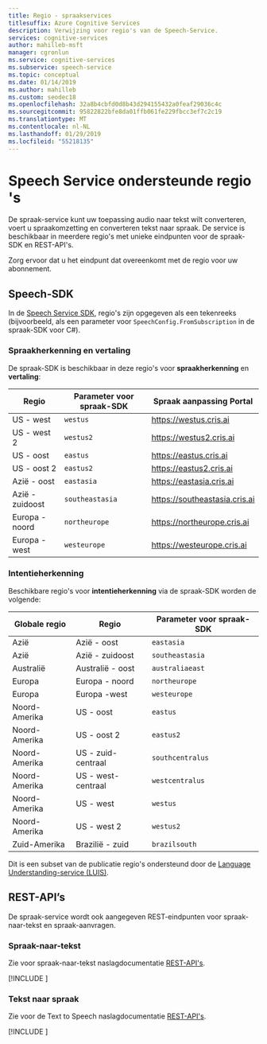```yaml
---
title: Regio - spraakservices
titlesuffix: Azure Cognitive Services
description: Verwijzing voor regio's van de Speech-Service.
services: cognitive-services
author: mahilleb-msft
manager: cgronlun
ms.service: cognitive-services
ms.subservice: speech-service
ms.topic: conceptual
ms.date: 01/14/2019
ms.author: mahilleb
ms.custom: seodec18
ms.openlocfilehash: 32a8b4cbfd0d8b43d294155432a0feaf29036c4c
ms.sourcegitcommit: 95822822bfe8da01ffb061fe229fbcc3ef7c2c19
ms.translationtype: MT
ms.contentlocale: nl-NL
ms.lasthandoff: 01/29/2019
ms.locfileid: "55218135"
---
```

# <a name="speech-service-supported-regions"></a>Speech Service ondersteunde regio 's

De spraak-service kunt uw toepassing audio naar tekst wilt converteren, voert u spraakomzetting en converteren tekst naar spraak. De service is beschikbaar in meerdere regio's met unieke eindpunten voor de spraak-SDK en REST-API's.

Zorg ervoor dat u het eindpunt dat overeenkomt met de regio voor uw abonnement.

## <a name="speech-sdk"></a>Speech-SDK

In de [Speech Service SDK](speech-sdk.md), regio's zijn opgegeven als een tekenreeks (bijvoorbeeld, als een parameter voor `SpeechConfig.FromSubscription` in de spraak-SDK voor C#).

### <a name="speech-recognition-and-translation"></a>Spraakherkenning en vertaling

De spraak-SDK is beschikbaar in deze regio's voor **spraakherkenning** en **vertaling**:

  Regio | Parameter voor spraak-SDK | Spraak aanpassing Portal
 ------|-------|--------
 US - west | `westus` | https://westus.cris.ai
 US - west 2 | `westus2` | https://westus2.cris.ai
 US - oost | `eastus` | https://eastus.cris.ai
 US - oost 2 | `eastus2` | https://eastus2.cris.ai
 Azië - oost | `eastasia` | https://eastasia.cris.ai
 Azië - zuidoost | `southeastasia` | https://southeastasia.cris.ai
 Europa - noord | `northeurope` | https://northeurope.cris.ai
 Europa -west | `westeurope` | https://westeurope.cris.ai


### <a name="intent-recognition"></a>Intentieherkenning

Beschikbare regio's voor **intentieherkenning** via de spraak-SDK worden de volgende:

 Globale regio | Regio | Parameter voor spraak-SDK
 ------|-------|--------
 Azië | Azië - oost | `eastasia`
 Azië | Azië - zuidoost | `southeastasia`
 Australië | Australië - oost | `australiaeast`
 Europa | Europa - noord | `northeurope`
 Europa | Europa -west | `westeurope`
 Noord-Amerika | US - oost | `eastus`
 Noord-Amerika | US - oost 2 | `eastus2`
 Noord-Amerika | US - zuid-centraal | `southcentralus`
 Noord-Amerika | US - west-centraal | `westcentralus`
 Noord-Amerika | US - west | `westus`
 Noord-Amerika | US - west 2 | `westus2`
 Zuid-Amerika | Brazilië - zuid | `brazilsouth`

Dit is een subset van de publicatie regio's ondersteund door de [Language Understanding-service (LUIS)](/azure/cognitive-services/luis/luis-reference-regions).

## <a name="rest-apis"></a>REST-API’s

De spraak-service wordt ook aangegeven REST-eindpunten voor spraak-naar-tekst en spraak-aanvragen.

### <a name="speech-to-text"></a>Spraak-naar-tekst

Zie voor spraak-naar-tekst naslagdocumentatie [REST-API's](https://docs.microsoft.com/azure/cognitive-services/speech-service/rest-apis).

[!INCLUDE [](../../../includes/cognitive-services-speech-service-endpoints-speech-to-text.md)]

### <a name="text-to-speech"></a>Tekst naar spraak

Zie voor de Text to Speech naslagdocumentatie [REST-API's](https://docs.microsoft.com/azure/cognitive-services/speech-service/rest-apis).

[!INCLUDE [](../../../includes/cognitive-services-speech-service-endpoints-text-to-speech.md)]
